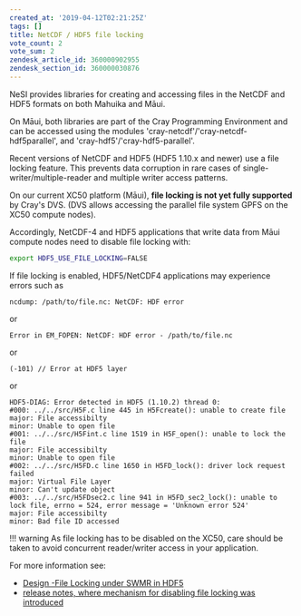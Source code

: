 ```yaml
---
created_at: '2019-04-12T02:21:25Z'
tags: []
title: NetCDF / HDF5 file locking
vote_count: 2
vote_sum: 2
zendesk_article_id: 360000902955
zendesk_section_id: 360000030876
---
```


NeSI provides libraries for creating and accessing files in the NetCDF
and HDF5 formats on both Mahuika and Māui.

On Māui, both libraries are part of the Cray Programming Environment and
can be accessed using the modules
'cray-netcdf'/'cray-netcdf-hdf5parallel', and
'cray-hdf5'/'cray-hdf5-parallel'.

Recent versions of NetCDF and HDF5 (HDF5 1.10.x and newer) use a file
locking feature. This prevents data corruption in rare cases of
single-writer/multiple-reader and multiple writer access patterns.

On our current XC50 platform (Māui), **file locking is not yet fully
supported** by Cray's DVS. (DVS allows accessing the parallel file
system GPFS on the XC50 compute nodes).

Accordingly, NetCDF-4 and HDF5 applications that write data from Māui
compute nodes need to disable file locking with:

```sh
export HDF5_USE_FILE_LOCKING=FALSE
```

If file locking is enabled, HDF5/NetCDF4 applications may experience
errors such as

```err
ncdump: /path/to/file.nc: NetCDF: HDF error
```

or

```err
Error in EM_FOPEN: NetCDF: HDF error - /path/to/file.nc 
```

or

```err
(-101) // Error at HDF5 layer
```

or

```err
HDF5-DIAG: Error detected in HDF5 (1.10.2) thread 0:
#000: ../../src/H5F.c line 445 in H5Fcreate(): unable to create file
major: File accessibilty
minor: Unable to open file
#001: ../../src/H5Fint.c line 1519 in H5F_open(): unable to lock the file
major: File accessibilty
minor: Unable to open file
#002: ../../src/H5FD.c line 1650 in H5FD_lock(): driver lock request failed
major: Virtual File Layer
minor: Can't update object
#003: ../../src/H5FDsec2.c line 941 in H5FD_sec2_lock(): unable to lock file, errno = 524, error message = 'Unknown error 524'
major: File accessibilty
minor: Bad file ID accessed
```

!!! warning
    As file locking has to be disabled on the XC50, care
    should be taken to avoid concurrent reader/writer access in your
    application.

For more information see:

- [Design -File Locking under SWMR in HDF5](https://support.hdfgroup.org/HDF5/docNewFeatures/SWMR/Design-HDF5-FileLocking.pdf)
- [release notes, where mechanism for disabling file locking was introduced](https://support.hdfgroup.org/ftp/HDF5/releases/ReleaseFiles/hdf5-1.10.1-RELEASE.txt)